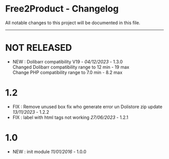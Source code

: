 # Free2Product - Changelog
All notable changes to this project will be documented in this file.
___

# NOT RELEASED
- NEW : Dolibarr compatibility V19 - *04/12/2023* - 1.3.0  
  Changed Dolibarr compatibility range to 12 min - 19 max  
  Change PHP compatibility range to 7.0 min - 8.2 max



# 1.2

- FIX : Remove unused box fix who generate error un Dolistore zip update *13/11/2023* - 1.2.2
- FIX : label with html tags not working *27/06/2023* - 1.2.1

# 1.0

- NEW : init module *11/01/2016* - 1.0.0
